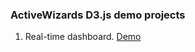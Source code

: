 ### ActiveWizards D3.js demo projects

1. Real-time dashboard. [Demo](real-time-dashboard.activewizards-demos.com)